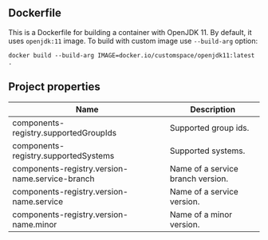 ## Dockerfile

This is a Dockerfile for building a container with OpenJDK 11.
By default, it uses `openjdk:11` image.
To build with custom image use `--build-arg` option:

``
docker build --build-arg IMAGE=docker.io/customspace/openjdk11:latest .
``

## Project properties

| Name                                            | Description                       |
|-------------------------------------------------|-----------------------------------|
| components-registry.supportedGroupIds           | Supported group ids.              |
| components-registry.supportedSystems            | Supported systems.                |
| components-registry.version-name.service-branch | Name of a service branch version. |
| components-registry.version-name.service        | Name of a service version.        |
| components-registry.version-name.minor          | Name of a minor version.          |
